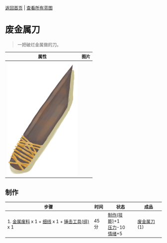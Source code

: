 [返回首页](index.md)   |  [查看所有蓝图](blueprint.md)
# 废金属刀  
> 一把破烂金属做的刀。  
  
  属性  |   图片   
 ----  |  ----:   
   |  ![](Sprite/ScrapKnife.png)   
  
## 制作  
步骤  |  时间  |  状态  |  成品  
----  |  ----  |  ----  |  ----  
1. [金属废料](MetalScrap.md) x 1 + [细线](CordFiber.md) x 1 + [锤击工具(组)](GpTag_Hammer.md) x 1  |  45分  |  [制作(技能)](Skill_Crafting.md)+1<br>[压力](Stress.md)-10<br>[情绪](Morale.md)+5  |  [废金属刀](KnifeScrap.md)(1)  
